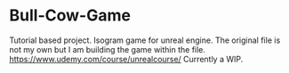 # Bull-Cow-Game
Tutorial based project. Isogram game for unreal engine. The original file is not my own but I am building the game within the file.
https://www.udemy.com/course/unrealcourse/
Currently a WIP.
